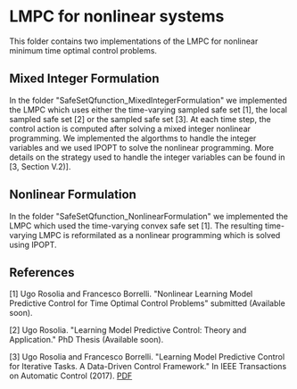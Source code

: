 # LMPC for nonlinear systems

This folder contains two implementations of the LMPC for nonlinear minimum time optimal control problems.

## Mixed Integer Formulation

In the folder "SafeSetQfunction_MixedIntegerFormulation" we implemented the LMPC which uses either the time-varying sampled safe set [1], the local sampled safe set [2] or the sampled safe set [3]. At each time step, the control action is computed after solving a mixed integer nonlinear programming. We implemented the algorthms to handle the integer variables and we used IPOPT to solve the nonlinear programming. More details on the strategy used to handle the integer variables can be found in [3, Section V.2)].

## Nonlinear Formulation

In the folder "SafeSetQfunction_NonlinearFormulation" we implemented the LMPC which used the time-varying convex safe set [1]. The resulting time-varying LMPC is reformilated as a nonlinear programming which is solved using IPOPT.

## References 

[1] Ugo Rosolia and Francesco Borrelli. "Nonlinear  Learning  Model  Predictive  Control  for Time  Optimal  Control  Problems" submitted (Available soon).

[2] Ugo Rosolia. "Learning Model Predictive Control: Theory and Application." PhD Thesis (Available soon).

[3] Ugo Rosolia and Francesco Borrelli. "Learning Model Predictive Control for Iterative Tasks. A Data-Driven Control Framework." In IEEE Transactions on Automatic Control (2017). [PDF](https://ieeexplore.ieee.org/document/8039204/)
